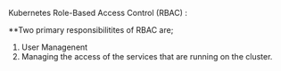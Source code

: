 Kubernetes Role-Based Access Control (RBAC) :

**Two primary responsibilitites of RBAC are;

1. User Managenent
2. Managing the access of the services that are running on the cluster.
